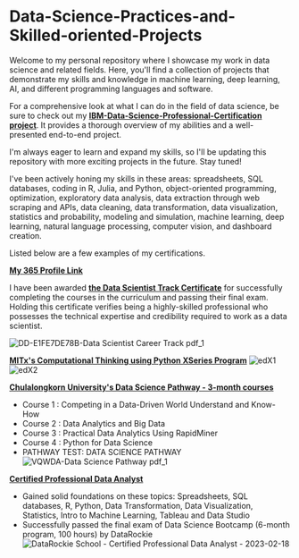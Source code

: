 # Data-Science-Practices-and-Skilled-oriented-Projects

Welcome to my personal repository where I showcase my work in data science and related fields. Here, you'll find a collection of projects that demonstrate my skills and knowledge in machine learning, deep learning, AI, and different programming languages and software.

For a comprehensive look at what I can do in the field of data science, be sure to check out my **[IBM-Data-Science-Professional-Certification project](https://github.com/Feem-NS/IBM-Data-Science-Professional-Certification/tree/main/IBM-Module-10%20Applied-Data-Science-Capstone%20(Project))**. It provides a thorough overview of my abilities and a well-presented end-to-end project.

I'm always eager to learn and expand my skills, so I'll be updating this repository with more exciting projects in the future. Stay tuned!

I've been actively honing my skills in these areas: spreadsheets, SQL databases, coding in R, Julia, and Python, object-oriented programming, optimization, exploratory data analysis, data extraction through web scraping and APIs, data cleaning, data transformation, data visualization, statistics and probability, modeling and simulation, machine learning, deep learning, natural language processing, computer vision, and dashboard creation.

Listed below are a few examples of my certifications.

**[My 365 Profile Link](https://learn.365datascience.com/profile/natthapong-sueviriyapan/)**

I have been awarded **[the Data Scientist Track Certificate](https://learn.365datascience.com/certificates/DD-E1FE7DE78B/)** for successfully completing the courses in the curriculum and passing their final exam. Holding this certificate verifies being a highly-skilled professional who possesses the technical expertise and credibility required to work as a data scientist.

![DD-E1FE7DE78B-Data Scientist Career Track pdf_1](https://user-images.githubusercontent.com/107760967/219263089-02c71a49-74a1-4d7a-ba58-7ae85cb82ddd.jpg)

**[MITx's Computational Thinking using Python XSeries Program](https://www.edx.org/xseries/mitx-computational-thinking-using-python)**
![edX1](https://user-images.githubusercontent.com/107760967/219264526-e3981e20-656f-4502-9111-f5f9c662a626.jpg)
![edX2](https://user-images.githubusercontent.com/107760967/219264550-2221105b-73d1-4ba3-8df4-0cc5f3b356bb.jpg)

**[Chulalongkorn University's Data Science Pathway - 3-month courses](https://www.chulamoocachieve.com/pathway/data-science)**
- Course 1 : Competing in a Data-Driven World Understand and Know-How
- Course 2 : Data Analytics and Big Data
- Course 3 : Practical Data Analytics Using RapidMiner
- Course 4 : Python for Data Science
- PATHWAY TEST: DATA SCIENCE PATHWAY
![VQWDA-Data Science Pathway pdf_1](https://user-images.githubusercontent.com/107760967/219264139-c2765d1f-bacb-426c-aa7f-f6afe79bd8d2.jpg)

**[Certified Professional Data Analyst](https://badgr.com/public/assertions/1RtzZFwLTPuzncX8zos6uA?action=download)**
- Gained solid foundations on these topics: Spreadsheets, SQL databases, R, Python, Data Transformation, Data Visualization, Statistics, Intro to Machine Learning, Tableau and Data Studio
- Successfully passed the final exam of Data Science Bootcamp (6-month program, 100 hours) by DataRockie
![DataRockie School - Certified Professional Data Analyst - 2023-02-18](https://user-images.githubusercontent.com/107760967/219846087-dae358f3-2263-48b5-b021-1faf9db725fa.png)



